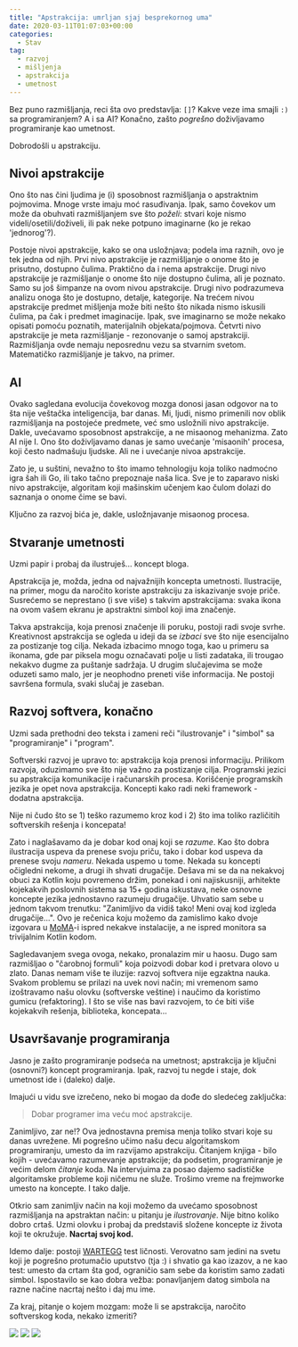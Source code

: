 ```yaml
---
title: "Apstrakcija: umrljan sjaj besprekornog uma"
date: 2020-03-11T01:07:03+00:00
categories:
  - Stav
tag:
  - razvoj
  - mišljenja
  - apstrakcija
  - umetnost
---
```


Bez puno razmišljanja, reci šta ovo predstavlja: `[]`? Kakve veze ima smajli `:)` sa programiranjem? A i sa AI? Konačno, zašto _pogrešno_ doživljavamo programiranje kao umetnost.

<!--more-->
Dobrodošli u apstrakciju.

## Nivoi apstrakcije

Ono što nas čini ljudima je (i) sposobnost razmišljanja o apstraktnim pojmovima. Mnoge vrste imaju moć rasuđivanja. Ipak, samo čovekov um može da obuhvati razmišljanjem sve što _poželi_: stvari koje nismo videli/osetili/doživeli, ili pak neke potpuno imaginarne (ko je rekao 'jednorog'?).

Postoje nivoi apstrakcije, kako se ona usložnjava; podela ima raznih, ovo je tek jedna od njih. Prvi nivo apstrakcije je razmišljanje o onome što je prisutno, dostupno čulima. Praktično da i nema apstrakcije. Drugi nivo apstrakcije je razmišljanje o onome što nije dostupno čulima, ali je poznato. Samo su još šimpanze na ovom nivou apstrakcije. Drugi nivo podrazumeva analizu onoga što je dostupno, detalje, kategorije. Na trećem nivou apstrakcije predmet mišljenja može biti nešto što nikada nismo iskusili čulima, pa čak i predmet imaginacije. Ipak, sve imaginarno se može nekako opisati pomoću poznatih, materijalnih objekata/pojmova. Četvrti nivo apstrakcije je meta razmišljanje - rezonovanje o samoj apstrakciji. Razmišljanja ovde nemaju neposrednu vezu sa stvarnim svetom. Matematičko razmišljanje je takvo, na primer.

## AI

Ovako sagledana evolucija čovekovog mozga donosi jasan odgovor na to šta nije veštačka inteligencija, bar danas. Mi, ljudi, nismo primenili nov oblik razmišljanja na postojeće predmete, već smo usložnili nivo apstrakcije. Dakle, uvećavamo sposobnost apstrakcije, a ne misaonog mehanizma. Zato AI nije I. Ono što doživljavamo danas je samo uvećanje 'misaonih' procesa, koji često nadmašuju ljudske. Ali ne i uvećanje nivoa apstrakcije.

Zato je, u suštini, nevažno to što imamo tehnologiju koja toliko nadmoćno igra šah ili Go, ili tako tačno prepoznaje naša lica. Sve je to zaparavo niski nivo apstrakcije, algoritam koji mašinskim učenjem kao čulom dolazi do saznanja o onome čime se bavi.

Ključno za razvoj bića je, dakle, usložnjavanje misaonog procesa.

## Stvaranje umetnosti

Uzmi papir i probaj da ilustruješ... koncept bloga.

Apstrakcija je, možda, jedna od najvažnijih koncepta umetnosti. Ilustracije, na primer, mogu da naročito koriste apstrakciju za iskazivanje svoje priče. Susrećemo se neprestano (i sve više) s takvim apstrakcijama: svaka ikona na ovom vašem ekranu je apstraktni simbol koji ima značenje.

Takva apstrakcija, koja prenosi značenje ili poruku, postoji radi svoje svrhe. Kreativnost apstrakcija se ogleda u ideji da se _izbaci_ sve što nije esencijalno za postizanje tog cilja. Nekada izbacimo mnogo toga, kao u primeru sa ikonama, gde par piksela mogu označavati polje u listi zadataka, ili trougao nekakvo dugme za puštanje sadržaja. U drugim slučajevima se može oduzeti samo malo, jer je neophodno preneti više informacija. Ne postoji savršena formula, svaki slučaj je zaseban.

## Razvoj softvera, konačno

Uzmi sada prethodni deo teksta i zameni reči "ilustrovanje" i "simbol" sa "programiranje" i "program".

Softverski razvoj je upravo to: apstrakcija koja prenosi informaciju. Prilikom razvoja, oduzimamo sve što nije važno za postizanje cilja. Programski jezici su apstrakcija komunikacije i računarskih procesa. Korišćenje programskih jezika je opet nova apstrakcija. Koncepti kako radi neki framework - dodatna apstrakcija.

Nije ni čudo što se 1) teško razumemo kroz kod i 2) što ima toliko različitih softverskih rešenja i koncepata!

Zato i naglašavamo da je dobar kod onaj koji se _razume_. Kao što dobra ilustracija uspeva da prenese svoju priču, tako i dobar kod uspeva da prenese svoju _nameru_. Nekada uspemo u tome. Nekada su koncepti očigledni nekome, a drugi ih shvati  drugačije. Dešava mi se da na nekakvoj obuci za Kotlin koju povremeno držim, ponekad i oni najiskusniji, arhitekte kojekakvih poslovnih sistema sa 15+ godina iskustava, neke osnovne koncepte jezika jednostavno razumeju drugačije. Uhvatio sam sebe u jednom takvom trenutku: "Zanimljivo da vidiš tako! Meni ovaj kod izgleda drugačije...". Ovo je rečenica koju možemo da zamislimo kako dvoje izgovara u [MoMA](https://www.moma.org)-i ispred nekakve instalacije, a ne ispred monitora sa trivijalnim Kotlin kodom.

Sagledavanjem svega ovoga, nekako, pronalazim mir u haosu. Dugo sam razmišljao o "čarobnoj formuli" koja poizvodi dobar kod i pretvara olovo u zlato. Danas nemam više te iluzije: razvoj softvera nije egzaktna nauka. Svakom problemu se prilazi na uvek novi način; mi vremenom samo izoštravamo našu olovku (softverske veštine) i naučimo da koristimo gumicu (refaktoring). I što se više nas bavi razvojem, to će biti više kojekakvih rešenja, biblioteka, koncepata...

## Usavršavanje programiranja

Jasno je zašto programiranje podseća na umetnost; apstrakcija je ključni (osnovni?) koncept programiranja. Ipak, razvoj tu negde i staje, dok umetnost ide i (daleko) dalje.

Imajući u vidu sve izrečeno, neko bi mogao da dođe do sledećeg zaključka:

> Dobar programer ima veću moć apstrakcije.

Zanimljivo, zar ne!? Ova jednostavna premisa menja toliko stvari koje su danas uvrežene. Mi pogrešno učimo našu decu algoritamskom programiranju, umesto da im razvijamo apstrakciju. Čitanjem knjiga - bilo kojih - uvećavamo razumevanje apstrakcije; da podsetim, programiranje je većim delom _čitanje_ koda. Na intervjuima za posao dajemo sadističke algoritamske probleme koji ničemu ne služe. Trošimo vreme na frejmworke umesto na koncepte. I tako dalje.

Otkrio sam zanimljiv način na koji možemo da uvećamo sposobnost razmišljanja na apstraktan način: u pitanju je _ilustrovanje_. Nije bitno koliko dobro crtaš. Uzmi olovku i probaj da predstaviš složene koncepte iz života koji te okružuje. **Nacrtaj svoj kod.**

Idemo dalje: postoji [WARTEGG](http://www.aspghandwriting.org/main/docs/Wartegg-Test-Form.pdf) test ličnosti. Verovatno sam jedini na svetu koji je pogrešno protumačio uputstvo (tja :) i shvatio ga kao izazov, a ne kao test: umesto da crtam šta god, ograničio sam sebe da koristim samo zadati simbol. Ispostavilo se kao dobra vežba: ponavljanjem datog simbola na razne načine nacrtaj nešto i daj mu ime.

Za kraj, pitanje o kojem mozgam: može li se apstrakcija, naročito softverskog koda, nekako izmeriti?

![](0.jpg)
![](1.jpg)
![](2.jpg)

